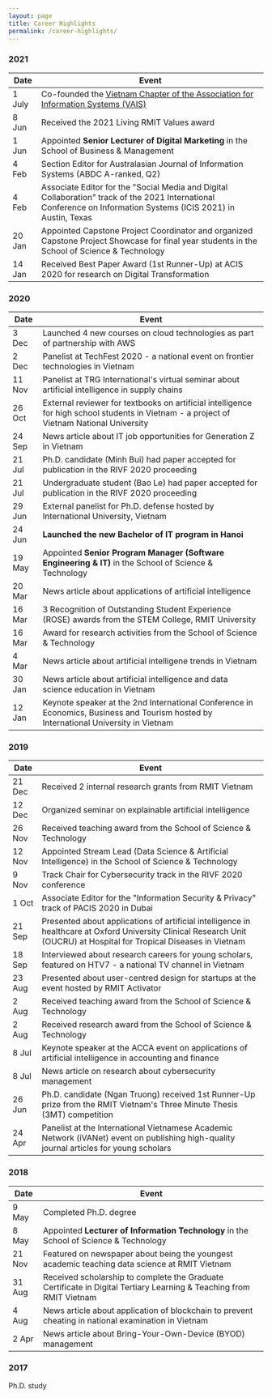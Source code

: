 ```yaml
---
layout: page
title: Career Highlights
permalink: /career-highlights/
---
```


### 2021

| Date | Event |
| ---- | ----- |
| 1 July | Co-founded the <a href="https://communities.aisnet.org/vietnamais/home" target="\_blank">Vietnam Chapter of the Association for Information Systems (VAIS)</a> |
| 8 Jun | Received the 2021 Living RMIT Values award |
| 1 Jun | Appointed **Senior Lecturer of Digital Marketing** in the School of Business & Management |
| 4 Feb | Section Editor for Australasian Journal of Information Systems (ABDC A-ranked, Q2) |
| 4 Feb | Associate Editor for the "Social Media and Digital Collaboration" track of the 2021 International Conference on Information Systems (ICIS 2021) in Austin, Texas  |
| 20 Jan | Appointed Capstone Project Coordinator and organized Capstone Project Showcase for final year students in the School of Science & Technology |
| 14 Jan | Received Best Paper Award (1st Runner-Up) at ACIS 2020 for research on Digital Transformation |

### 2020

| Date | Event |
| ---- | ----- |
| 3 Dec | Launched 4 new courses on cloud technologies as part of partnership with AWS |
| 2 Dec | Panelist at TechFest 2020 - a national event on frontier technologies in Vietnam |
| 11 Nov | Panelist at TRG International's virtual seminar about artificial intelligence in supply chains |
| 26 Oct | External reviewer for textbooks on artificial intelligence for high school students in Vietnam - a project of Vietnam National University |
| 24 Sep | News article about IT job opportunities for Generation Z in Vietnam |
| 21 Jul | Ph.D. candidate (Minh Bui) had paper accepted for publication in the RIVF 2020 proceeding |
| 21 Jul | Undergraduate student (Bao Le) had paper accepted for publication in the RIVF 2020 proceeding |
| 29 Jun | External panelist for Ph.D. defense hosted by International University, Vietnam |
| 24 Jun | **Launched the new Bachelor of IT program in Hanoi** |
| 19 May | Appointed **Senior Program Manager (Software Engineering & IT)** in the School of Science & Technology |
| 20 Mar | News article about applications of artificial intelligence |
| 16 Mar | 3 Recognition of Outstanding Student Experience (ROSE) awards from the STEM College, RMIT University |
| 16 Mar | Award for research activities from the School of Science & Technology |
| 4 Mar | News article about artificial intelligene trends in Vietnam |
| 30 Jan | News article about artificial intelligence and data science education in Vietnam |
| 12 Jan | Keynote speaker at the 2nd International Conference in Economics, Business and Tourism hosted by International University in Vietnam |

### 2019

| Date | Event |
| ---- | ----- |
| 21 Dec | Received 2 internal research grants from RMIT Vietnam |
| 12 Dec | Organized seminar on explainable artificial intelligence |
| 26 Nov | Received teaching award from the School of Science & Technology |
| 12 Nov | Appointed Stream Lead (Data Science & Artificial Intelligence) in the School of Science & Technology |
| 9 Nov | Track Chair for Cybersecurity track in the RIVF 2020 conference |
| 1 Oct | Associate Editor for the "Information Security & Privacy" track of PACIS 2020 in Dubai |
| 21 Sep | Presented about applications of artificial intelligence in healthcare at Oxford University Clinical Research Unit (OUCRU) at Hospital for Tropical Diseases in Vietnam |
| 18 Sep | Interviewed about research careers for young scholars, featured on HTV7 - a national TV channel in Vietnam |
| 23 Aug | Presented about user-centred design for startups at the event hosted by RMIT Activator |
| 2 Aug | Received teaching award from the School of Science & Technology |
| 2 Aug | Received research award from the School of Science & Technology |
| 8 Jul | Keynote speaker at the ACCA event on applications of artificial intelligence in accounting and finance |
| 8 Jul | News article on research about cybersecurity management |
| 26 Jun | Ph.D. candidate (Ngan Truong) received 1st Runner-Up prize from the RMIT Vietnam's Three Minute Thesis (3MT) competition |
| 24 Apr | Panelist at the International Vietnamese Academic Network (iVANet) event on publishing high-quality journal articles for young scholars |

### 2018

| Date | Event |
| ---- | ----- |
| 9 May | Completed Ph.D. degree |
| 8 May | Appointed **Lecturer of Information Technology** in the School of Science & Technology |
| 21 Nov | Featured on newspaper about being the youngest academic teaching data science at RMIT Vietnam |
| 31 Aug | Received scholarship to complete the Graduate Certificate in Digital Tertiary Learning & Teaching from RMIT Vietnam |
| 4 Aug | News article about application of blockchain to prevent cheating in national examination in Vietnam |
| 2 Apr | News article about Bring-Your-Own-Device (BYOD) management |

### 2017
Ph.D. study